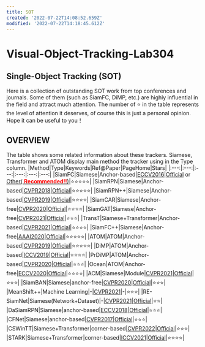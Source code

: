 ```yaml
---
title: SOT
created: '2022-07-22T14:08:52.659Z'
modified: '2022-07-22T14:18:45.612Z'
---
```


# Visual-Object-Tracking-Lab304
## Single-Object Tracking (SOT)
Here is a collection of outstanding SOT work from top conferences and journals. Some of them (such as SiamFC, DiMP, etc.) are highly influential in the field and attract much attention. The number of ⭐ in the table represents the level of attention it deserves, of course this is just a personal opinion. Hope it can be useful to you！

## OVERVIEW 
The table shows some related information about these trackers. Siamese, Transformer and ATOM display main method the tracker using in the Type column.
|Method|Type|Keywords|Ref@Paper|PageHome|Stars|
|:---:|:---:|:---:|:---:|:---:|:---:|
|SiamFC|Siamese|Anchor-based|[ECCV2016](https://arxiv.org/abs/1606.09549)|[Official](https://www.robots.ox.ac.uk/~luca/siamese-fc.html) or [Other( <font color=Red>**Recommended!!**</font>)](https://github.com/huanglianghua/siamfc-pytorch)|:star::star::star::star::star:|
|SiamRPN|Siamese|Anchor-based|[CVPR2018](https://openaccess.thecvf.com/content_cvpr_2018/html/Li_High_Performance_Visual_CVPR_2018_paper.html)|[Official](https://github.com/STVIR/pysot)|:star::star::star::star::star:|
|SiamRPN++|Siamese|Anchor-based|[CVPR2019](https://openaccess.thecvf.com/content_CVPR_2019/html/Li_SiamRPN_Evolution_of_Siamese_Visual_Tracking_With_Very_Deep_Networks_CVPR_2019_paper.html)|[Official](https://github.com/STVIR/pysot)|:star::star::star::star:|
|SiamCAR|Siamese|Anchor-free|[CVPR2020](https://openaccess.thecvf.com/content_CVPR_2020/html/Guo_SiamCAR_Siamese_Fully_Convolutional_Classification_and_Regression_for_Visual_Tracking_CVPR_2020_paper.html)|[Official](https://github.com/ohhhyeahhh/SiamCAR)|:star::star::star::star:|
|SiamGAT|Siamese|Anchor-free|[CVPR2021](https://openaccess.thecvf.com/content/CVPR2021/html/Guo_Graph_Attention_Tracking_CVPR_2021_paper.html)|[Official](https://github.com/ohhhyeahhh/SiamGAT)|:star::star::star:|
|TransT|Siamese+Transformer|Anchor-based|[CVPR2021](https://openaccess.thecvf.com/content/CVPR2021/html/Chen_Transformer_Tracking_CVPR_2021_paper.html)|[Official](https://github.com/chenxin-dlut/TransT)|:star::star::star::star:|
|SiamFC++|Siamese|Anchor-free|[AAAI2020](https://arxiv.org/abs/1911.06188)|[Official](https://github.com/megvii-research/video_analyst)|:star::star::star::star::star:|
|ATOM|ATOM|Anchor-based|[CVPR2019](https://openaccess.thecvf.com/content_CVPR_2019/html/Danelljan_ATOM_Accurate_Tracking_by_Overlap_Maximization_CVPR_2019_paper.html)|[Official](https://github.com/visionml/pytracking)|:star::star::star::star::star:|
|DiMP|ATOM|Anchor-based|[ICCV2019](https://openaccess.thecvf.com/content_ICCV_2019/html/Bhat_Learning_Discriminative_Model_Prediction_for_Tracking_ICCV_2019_paper.html)|[Official](https://github.com/visionml/pytracking)|:star::star::star::star:|
|PrDiMP|ATOM|Anchor-based|[CVPR2020](https://openaccess.thecvf.com/content_CVPR_2020/html/Danelljan_Probabilistic_Regression_for_Visual_Tracking_CVPR_2020_paper.html)|[Official](https://github.com/visionml/pytracking)|:star::star::star:|
|Ocean|ATOM|Anchor-free|[ECCV2020](https://arxiv.org/abs/2006.10721)|[Official](https://github.com/researchmm/TracKit)|:star::star::star::star:|
|ACM|Siamese|Module|[CVPR2021](https://openaccess.thecvf.com/content/CVPR2021/html/Han_Learning_To_Fuse_Asymmetric_Feature_Maps_in_Siamese_Trackers_CVPR_2021_paper.html)|[Official](https://github.com/wencheng256/SiamBAN-ACM)|:star::star::star:|
|SiamBAN|Siamese|anchor-free|[CVPR2020](https://openaccess.thecvf.com/content_CVPR_2020/html/Chen_Siamese_Box_Adaptive_Network_for_Visual_Tracking_CVPR_2020_paper.html)|[Official](https://github.com/hqucv/siamban)|:star::star::star:|
|MeanShift++|Machine Learning|-|[CVPR2021](https://openaccess.thecvf.com/content/CVPR2021/html/Jang_MeanShift_Extremely_Fast_Mode-Seeking_With_Applications_to_Segmentation_and_Object_CVPR_2021_paper.html)|-|:star::star::star:|
|RE-SiamNet|Siamese(Network+Dataset)|-|[CVPR2021](https://openaccess.thecvf.com/content/CVPR2021/html/Gupta_Rotation_Equivariant_Siamese_Networks_for_Tracking_CVPR_2021_paper.html)|[Official](https://github.com/dkgupta90/re-siamnet)|:star::star:|
|DaSiamRPN|Siamese|anchor-based|[ECCV2018](https://openaccess.thecvf.com/content_ECCV_2018/html/Zheng_Zhu_Distractor-aware_Siamese_Networks_ECCV_2018_paper.html)|[Official](https://github.com/foolwood/DaSiamRPN)|:star::star::star:|
|CFNet|Siamese|anchor-based|[CVPR2017](https://openaccess.thecvf.com/content_cvpr_2017/html/Valmadre_End-To-End_Representation_Learning_CVPR_2017_paper.html)|[Official](https://github.com/bertinetto/cfnet)|:star::star::star:|
|CSWinTT|Siamese+Transformer|corner-based|[CVPR2022](https://openaccess.thecvf.com/content/CVPR2022/html/Song_Transformer_Tracking_With_Cyclic_Shifting_Window_Attention_CVPR_2022_paper.html)|[Official](https://github.com/SkyeSong38/CSWinTT)|:star::star::star:|
|STARK|Siamese+Transformer|corner-based|[ICCV2021](https://openaccess.thecvf.com/content/ICCV2021/html/Yan_Learning_Spatio-Temporal_Transformer_for_Visual_Tracking_ICCV_2021_paper.html)|[Official](https://github.com/researchmm/Stark)|:star::star::star::star:|






